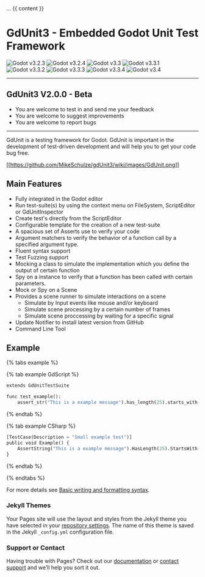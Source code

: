 <!DOCTYPE html>
<html lang="en-us">
    <head>
        ...
    </head>
    <body>
        {{ content }}
        <script src="/assets/js/tabs.js"></script>
    </body>
</html>


# GdUnit3 - Embedded Godot Unit Test Framework
![Godot v3.2.3](https://img.shields.io/badge/Godot-v3.2.3-%23478cbf?logo=godot-engine&logoColor=white)
![Godot v3.2.4](https://img.shields.io/badge/Godot-v3.2.4-%23478cbf?logo=godot-engine&logoColor=white)
![Godot v3.3](https://img.shields.io/badge/Godot-v3.3-%23478cbf?logo=godot-engine&logoColor=white)
![Godot v3.3.1](https://img.shields.io/badge/Godot-v3.3.1-%23478cbf?logo=godot-engine&logoColor=white)
![Godot v3.3.2](https://img.shields.io/badge/Godot-v3.3.2-%23478cbf?logo=godot-engine&logoColor=white)
![Godot v3.3.3](https://img.shields.io/badge/Godot-v3.3.3-%23478cbf?logo=godot-engine&logoColor=white)
![Godot v3.3.4](https://img.shields.io/badge/Godot-v3.3.4-%23478cbf?logo=godot-engine&logoColor=white)
![Godot v3.4](https://img.shields.io/badge/Godot-v3.4-%23478cbf?logo=godot-engine&logoColor=white)



***
## GdUnit3 V2.0.0 - Beta

 * You are welcome to test in and send me your feedback
 * You are welcome to suggest improvements
 * You are welcome to report bugs
***


GdUnit is a testing framework for Godot. GdUnit is important in the development of test-driven development and will help you to get your code bug free.

[[https://github.com/MikeSchulze/gdUnit3/wiki/images/GdUnit.png]]

## Main Features
* Fully integrated in the Godot editor
* Run test-suite(s) by using the context menu on FileSystem, ScriptEditor or GdUnitInspector
* Create test's directly from the ScriptEditor
* Configurable template for the creation of a new test-suite
* A spacious set of Asserts use to verify your code
* Argument matchers to verify the behavior of a function call by a specified argument type.
* Fluent syntax support
* Test Fuzzing support
* Mocking a class to simulate the implementation which you define the output of certain function
* Spy on a instance to verify that a function has been called with certain parameters.
* Mock or Spy on a Scene 
* Provides a scene runner to simulate interactions on a scene 
  * Simulate by Input events like mouse and/or keyboard
  * Simulate scene processing by a certain number of frames
  * Simulate scene proccessing by waiting for a specific signal
* Update Notifier to install latest version from GitHub
* Command Line Tool


## Example
{% tabs example %}

{% tab example GdScript %}
``` python
extends GdUnitTestSuite

func test_example():
    assert_str("This is a example message").has_length(25).starts_with("This is a ex")
```
{% endtab %}

{% tab example CSharp %}
``` python
[TestCase(Description = "Small example test")]
public void Example() {
    AssertString("This is a example message").HasLength(25).StartsWith("This is a ex");
}
```
{% endtab %}

{% endtabs %}


For more details see [Basic writing and formatting syntax](https://docs.github.com/en/github/writing-on-github/getting-started-with-writing-and-formatting-on-github/basic-writing-and-formatting-syntax).

### Jekyll Themes

Your Pages site will use the layout and styles from the Jekyll theme you have selected in your [repository settings](https://github.com/MikeSchulze/gdUnit3/settings/pages). The name of this theme is saved in the Jekyll `_config.yml` configuration file.

### Support or Contact

Having trouble with Pages? Check out our [documentation](https://docs.github.com/categories/github-pages-basics/) or [contact support](https://support.github.com/contact) and we’ll help you sort it out.
